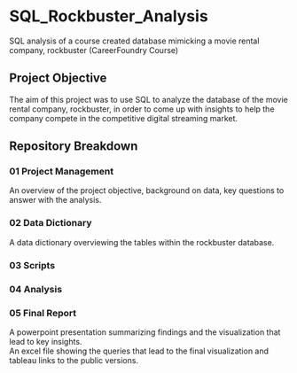 # SQL_Rockbuster_Analysis
SQL analysis of a course created database mimicking a movie rental company, rockbuster (CareerFoundry Course)

## Project Objective
The aim of this project was to use SQL to analyze the database of the movie rental company, rockbuster, in order to come up with insights to help the company compete in the competitive digital streaming market.

## Repository Breakdown

### 01 Project Management
 An overview of the project objective, background on data, key questions to answer with the analysis.

### 02 Data Dictionary
A data dictionary overviewing the tables within the rockbuster database.

### 03 Scripts 


### 04 Analysis


### 05 Final Report
A powerpoint presentation summarizing findings and the visualization that lead to key insights.  
An excel file showing the queries that lead to the final visualization and tableau links to the public versions.
